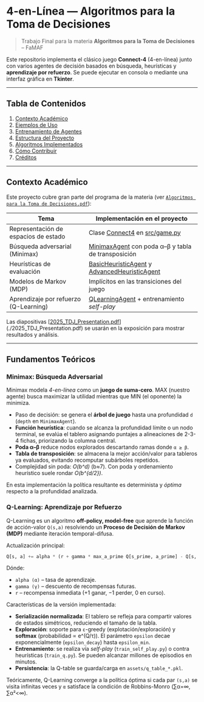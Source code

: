 # 4-en-Línea — Algoritmos para la Toma de Decisiones

> Trabajo Final para la materia **Algoritmos para la Toma de Decisiones** – FaMAF

Este repositorio implementa el clásico juego **Connect-4** (4-en-línea) junto con varios agentes de decisión basados en búsqueda, heurísticas y **aprendizaje por refuerzo**. Se puede ejecutar en consola o mediante una interfaz gráfica en **Tkinter**.

---

## Tabla de Contenidos
1. [Contexto Académico](#contexto-académico)
3. [Ejemplos de Uso](#ejemplos-de-uso)
4. [Entrenamiento de Agentes](#entrenamiento-de-agentes)
5. [Estructura del Proyecto](#estructura-del-proyecto)
6. [Algoritmos Implementados](#algoritmos-implementados)
7. [Cómo Contribuir](#cómo-contribuir)
8. [Créditos](#créditos)

---

## Contexto Académico
Este proyecto cubre gran parte del programa de la materia (ver [`Algoritmos para la Toma de Decisiones.pdf`](./Algoritmos%20para%20la%20Toma%20de%20Decisiones.pdf)):

| Tema                                   | Implementación en el proyecto                                    |
|----------------------------------------|------------------------------------------------------------------|
| Representación de espacios de estado   | Clase [Connect4](cci:2://file:///Users/sfada/PycharmProjects/4inLine-master/src/game.py:4:0-47:72) en [src/game.py](cci:7://file:///Users/sfada/PycharmProjects/4inLine-master/src/game.py:0:0-0:0)                                |
| Búsqueda adversarial (Minimax)         | [MinimaxAgent](cci:2://file:///Users/sfada/PycharmProjects/4inLine-master/src/agents/minimaxAgent.py:28:0-172:19) con poda α–β y tabla de transposición             |
| Heurísticas de evaluación              | [BasicHeuristicAgent](cci:2://file:///Users/sfada/PycharmProjects/4inLine-master/src/agents/basicHeuristicAgent.py:4:0-30:54) y [AdvancedHeuristicAgent](cci:2://file:///Users/sfada/PycharmProjects/4inLine-master/src/agents/advancedHeuristicAgent.py:4:0-58:29)                 |
| Modelos de Markov (MDP)                | Implícitos en las transiciones del juego                         |
| Aprendizaje por refuerzo (Q-Learning)  | [QLearningAgent](cci:2://file:///Users/sfada/PycharmProjects/4inLine-master/src/agents/qLearningAgent.py:14:0-109:19) + entrenamiento *self-play*                     |

Las diapositivas [[2025_TDJ_Presentation.pdf](cci:7://file:///Users/sfada/PycharmProjects/4inLine-master/2025_TDJ_Presentation.pdf:0:0-0:0)](./2025_TDJ_Presentation.pdf) se usarán en la exposición para mostrar resultados y análisis.


---

## Fundamentos Teóricos

### Minimax: Búsqueda Adversarial
Minimax modela *4-en-línea* como un **juego de suma-cero**.  MAX (nuestro agente) busca maximizar la utilidad mientras que MIN (el oponente) la minimiza.

* Paso de decisión: se genera el **árbol de juego** hasta una profundidad `d` (`depth` en `MinimaxAgent`).
* **Función heurística**: cuando se alcanza la profundidad límite o un nodo terminal, se evalúa el tablero asignando puntajes a alineaciones de 2-3-4 fichas, priorizando la columna central.
* **Poda α–β** reduce nodos explorados descartando ramas donde `α ≥ β`.
* **Tabla de transposición**: se almacena la mejor acción/valor para tableros ya evaluados, evitando recomputar subárboles repetidos.
* Complejidad sin poda: *O(b^d)* (b≈7).  Con poda y ordenamiento heurístico suele rondar *O(b^{d/2})*.

En esta implementación la política resultante es determinista y *óptima* respecto a la profundidad analizada.

### Q-Learning: Aprendizaje por Refuerzo
Q-Learning es un algoritmo **off-policy, model-free** que aprende la función de acción-valor `Q(s,a)` resolviendo un **Proceso de Decisión de Markov (MDP)** mediante iteración temporal-difusa.

Actualización principal:
```python
Q[s, a] += alpha * (r + gamma * max_a_prime Q[s_prime, a_prime] - Q[s, a])
```
Dónde:
* `alpha (α)` – tasa de aprendizaje.
* `gamma (γ)` – descuento de recompensas futuras.
* `r` – recompensa inmediata (+1 ganar, −1 perder, 0 en curso).

Características de la versión implementada:
* **Serialización normalizada**: El tablero se refleja para compartir valores de estados simétricos, reduciendo el tamaño de la tabla.
* **Exploración**: soporte para `ε`-greedy (explotación/exploración) y **softmax** (probabilidad ∝ e^(Q/τ)).  El parámetro `epsilon` decae exponencialmente (`epsilon_decay`) hasta `epsilon_min`.
* **Entrenamiento**: se realiza vía *self-play* (`train_self_play.py`) o contra heurísticas (`train_q.py`).  Se pueden alcanzar millones de episodios en minutos.
* **Persistencia**: la Q-table se guarda/carga en `assets/q_table_*.pkl`.

Teóricamente, Q-Learning converge a la política óptima si cada par `(s,a)` se visita infinitas veces y `α` satisface la condición de Robbins-Monro (∑α=∞, ∑α²<∞).

